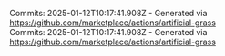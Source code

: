 Commits: 2025-01-12T10:17:41.908Z - Generated via https://github.com/marketplace/actions/artificial-grass
<br>
Commits: 2025-01-12T10:17:41.908Z - Generated via https://github.com/marketplace/actions/artificial-grass
<br>
